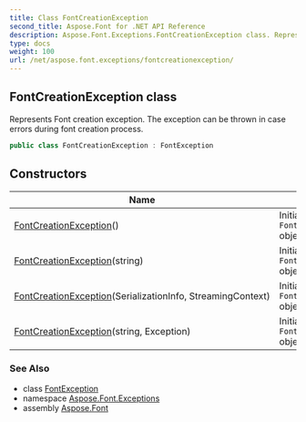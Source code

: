 ```yaml
---
title: Class FontCreationException
second_title: Aspose.Font for .NET API Reference
description: Aspose.Font.Exceptions.FontCreationException class. Represents Font creation exception. The exception can be thrown in case errors during font creation process
type: docs
weight: 100
url: /net/aspose.font.exceptions/fontcreationexception/
---
```

## FontCreationException class

Represents Font creation exception. The exception can be thrown in case errors during font creation process.

```csharp
public class FontCreationException : FontException
```

## Constructors

| Name | Description |
| --- | --- |
| [FontCreationException](fontcreationexception/#constructor)() | Initializes new `FontCreationException` object. |
| [FontCreationException](fontcreationexception/#constructor_2)(string) | Initializes new `FontCreationException` object. |
| [FontCreationException](fontcreationexception/#constructor_1)(SerializationInfo, StreamingContext) | Initializes new `FontCreationException` object. |
| [FontCreationException](fontcreationexception/#constructor_3)(string, Exception) | Initializes new `FontCreationException` object. |

### See Also

* class [FontException](../fontexception/)
* namespace [Aspose.Font.Exceptions](../../aspose.font.exceptions/)
* assembly [Aspose.Font](../../)



